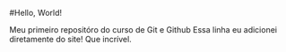 #Hello, World!

 Meu primeiro repositóro do curso de Git e Github
Essa linha eu adicionei diretamente do site! Que incrível. 
